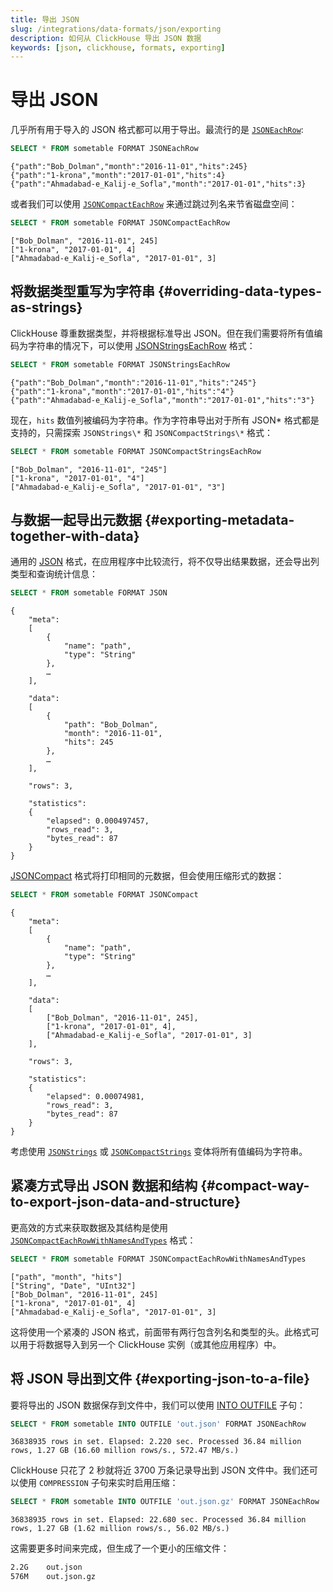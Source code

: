 ```yaml
---
title: 导出 JSON
slug: /integrations/data-formats/json/exporting
description: 如何从 ClickHouse 导出 JSON 数据
keywords: [json, clickhouse, formats, exporting]
---
```



# 导出 JSON

几乎所有用于导入的 JSON 格式都可以用于导出。最流行的是 [`JSONEachRow`](/interfaces/formats.md/#jsoneachrow):

```sql
SELECT * FROM sometable FORMAT JSONEachRow
```
```response
{"path":"Bob_Dolman","month":"2016-11-01","hits":245}
{"path":"1-krona","month":"2017-01-01","hits":4}
{"path":"Ahmadabad-e_Kalij-e_Sofla","month":"2017-01-01","hits":3}
```

或者我们可以使用 [`JSONCompactEachRow`](/interfaces/formats#jsoncompacteachrow) 来通过跳过列名来节省磁盘空间：

```sql
SELECT * FROM sometable FORMAT JSONCompactEachRow
```
```response
["Bob_Dolman", "2016-11-01", 245]
["1-krona", "2017-01-01", 4]
["Ahmadabad-e_Kalij-e_Sofla", "2017-01-01", 3]
```

## 将数据类型重写为字符串 {#overriding-data-types-as-strings}

ClickHouse 尊重数据类型，并将根据标准导出 JSON。但在我们需要将所有值编码为字符串的情况下，可以使用 [JSONStringsEachRow](/interfaces/formats.md/#jsonstringseachrow) 格式：

```sql
SELECT * FROM sometable FORMAT JSONStringsEachRow
```
```response
{"path":"Bob_Dolman","month":"2016-11-01","hits":"245"}
{"path":"1-krona","month":"2017-01-01","hits":"4"}
{"path":"Ahmadabad-e_Kalij-e_Sofla","month":"2017-01-01","hits":"3"}
```

现在，`hits` 数值列被编码为字符串。作为字符串导出对于所有 JSON* 格式都是支持的，只需探索 `JSONStrings\*` 和 `JSONCompactStrings\*` 格式：

```sql
SELECT * FROM sometable FORMAT JSONCompactStringsEachRow
```
```response
["Bob_Dolman", "2016-11-01", "245"]
["1-krona", "2017-01-01", "4"]
["Ahmadabad-e_Kalij-e_Sofla", "2017-01-01", "3"]
```

## 与数据一起导出元数据 {#exporting-metadata-together-with-data}

通用的 [JSON](/interfaces/formats.md/#json) 格式，在应用程序中比较流行，将不仅导出结果数据，还会导出列类型和查询统计信息：

```sql
SELECT * FROM sometable FORMAT JSON
```
```response
{
	"meta":
	[
		{
			"name": "path",
			"type": "String"
		},
		…
	],

	"data":
	[
		{
			"path": "Bob_Dolman",
			"month": "2016-11-01",
			"hits": 245
		},
		…
	],

	"rows": 3,

	"statistics":
	{
		"elapsed": 0.000497457,
		"rows_read": 3,
		"bytes_read": 87
	}
}
```

[JSONCompact](/interfaces/formats.md/#jsoncompact) 格式将打印相同的元数据，但会使用压缩形式的数据：

```sql
SELECT * FROM sometable FORMAT JSONCompact
```
```response
{
	"meta":
	[
		{
			"name": "path",
			"type": "String"
		},
		…
	],

	"data":
	[
		["Bob_Dolman", "2016-11-01", 245],
		["1-krona", "2017-01-01", 4],
		["Ahmadabad-e_Kalij-e_Sofla", "2017-01-01", 3]
	],

	"rows": 3,

	"statistics":
	{
		"elapsed": 0.00074981,
		"rows_read": 3,
		"bytes_read": 87
	}
}
```

考虑使用 [`JSONStrings`](/interfaces/formats.md/#jsonstrings) 或 [`JSONCompactStrings`](/interfaces/formats.md/#jsoncompactstrings) 变体将所有值编码为字符串。

## 紧凑方式导出 JSON 数据和结构 {#compact-way-to-export-json-data-and-structure}

更高效的方式来获取数据及其结构是使用 [`JSONCompactEachRowWithNamesAndTypes`](/interfaces/formats.md/#jsoncompacteachrowwithnamesandtypes) 格式：

```sql
SELECT * FROM sometable FORMAT JSONCompactEachRowWithNamesAndTypes
```
```response
["path", "month", "hits"]
["String", "Date", "UInt32"]
["Bob_Dolman", "2016-11-01", 245]
["1-krona", "2017-01-01", 4]
["Ahmadabad-e_Kalij-e_Sofla", "2017-01-01", 3]
```

这将使用一个紧凑的 JSON 格式，前面带有两行包含列名和类型的头。此格式可以用于将数据导入到另一个 ClickHouse 实例（或其他应用程序）中。

## 将 JSON 导出到文件 {#exporting-json-to-a-file}

要将导出的 JSON 数据保存到文件中，我们可以使用 [INTO OUTFILE](/sql-reference/statements/select/into-outfile.md) 子句：

```sql
SELECT * FROM sometable INTO OUTFILE 'out.json' FORMAT JSONEachRow
```
```response
36838935 rows in set. Elapsed: 2.220 sec. Processed 36.84 million rows, 1.27 GB (16.60 million rows/s., 572.47 MB/s.)
```

ClickHouse 只花了 2 秒就将近 3700 万条记录导出到 JSON 文件中。我们还可以使用 `COMPRESSION` 子句来实时启用压缩：

```sql
SELECT * FROM sometable INTO OUTFILE 'out.json.gz' FORMAT JSONEachRow
```
```response
36838935 rows in set. Elapsed: 22.680 sec. Processed 36.84 million rows, 1.27 GB (1.62 million rows/s., 56.02 MB/s.)
```

这需要更多时间来完成，但生成了一个更小的压缩文件：

```bash
2.2G	out.json
576M	out.json.gz
```
